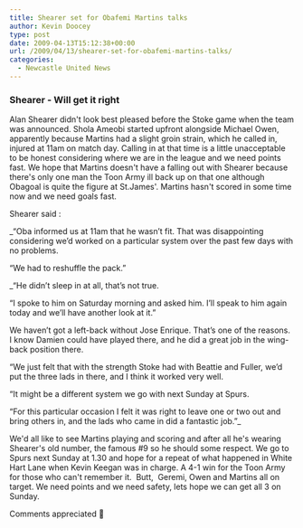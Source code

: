 ```yaml
---
title: Shearer set for Obafemi Martins talks
author: Kevin Doocey
type: post
date: 2009-04-13T15:12:38+00:00
url: /2009/04/13/shearer-set-for-obafemi-martins-talks/
categories:
  - Newcastle United News
---
```


### Shearer - Will get it right

Alan Shearer didn't look best pleased before the Stoke game when the team was announced. Shola Ameobi started upfront alongside Michael Owen, apparently because Martins had a slight groin strain, which he called in, injured at 11am on match day. Calling in at that time is a little unacceptable to be honest considering where we are in the league and we need points fast. We hope that Martins doesn't have a falling out with Shearer because there's only one man the Toon Army ill back up on that one although Obagoal is quite the figure at St.James'. Martins hasn't scored in some time now and we need goals fast.

Shearer said :

\_“Oba informed us at 11am that he wasn’t fit. That was disappointing considering we’d worked on a particular system over the past few days with no problems.</p>

“We had to reshuffle the pack.”</em>

\_“He didn’t sleep in at all, that’s not true.</p>

“I spoke to him on Saturday morning and asked him. I’ll speak to him again today and we’ll have another look at it.”

We haven’t got a left-back without Jose Enrique. That’s one of the reasons. I know Damien could have played there, and he did a great job in the wing-back position there.

“We just felt that with the strength Stoke had with Beattie and Fuller, we’d put the three lads in there, and I think it worked very well.

“It might be a different system we go with next Sunday at Spurs.

“For this particular occasion I felt it was right to leave one or two out and bring others in, and the lads who came in did a fantastic job.”\_

We'd all like to see Martins playing and scoring and after all he's wearing Shearer's old number, the famous #9 so he should some respect. We go to Spurs next Sunday at 1.30 and hope for a repeat of what happened in White Hart Lane when Kevin Keegan was in charge. A 4-1 win for the Toon Army for those who can't remember it.  Butt,  Geremi, Owen and Martins all on target. We need points and we need safety, lets hope we can get all 3 on Sunday.

Comments appreciated 🙂
